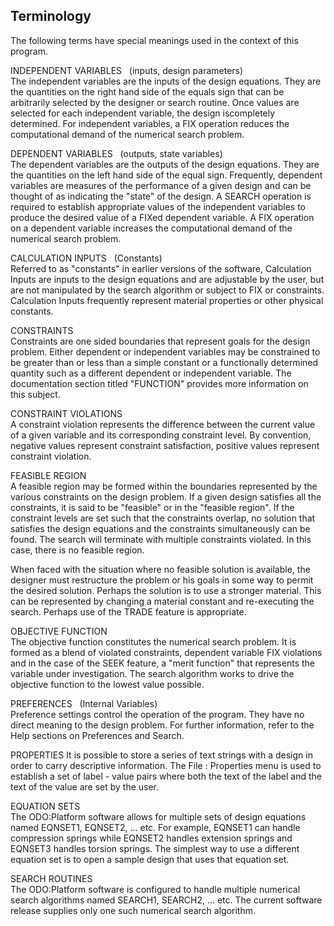 ## Terminology

The following terms have special meanings used in the context of this program.

INDEPENDENT VARIABLES &nbsp;  (inputs, design parameters)   
The independent variables are the inputs of the design equations.
They are the quantities on the right hand side of the equals sign that
can be arbitrarily selected by the designer or search routine. 
Once values are selected for each independent variable, 
the design iscompletely determined. 
For independent variables, a FIX operation reduces the computational demand 
of the numerical search problem.

DEPENDENT VARIABLES &nbsp;  (outputs, state variables)   
The dependent variables are the outputs of the design equations.
They are the quantities on the left hand side of the equal sign.
Frequently, dependent variables are measures of the performance of a given
design and can be thought of as indicating the "state" of the design. 
A SEARCH operation is required to establish appropriate values of the
independent variables to produce the desired value of a FIXed dependent
variable.  A FIX operation on a dependent variable increases the
computational demand of the numerical search problem.

CALCULATION INPUTS &nbsp;  (Constants)   
Referred to as "constants" in earlier versions of the software, 
Calculation Inputs are inputs to the design equations and are adjustable by the
user, but are not manipulated by the search algorithm or subject to FIX or constraints. 
Calculation Inputs frequently represent material properties or other physical constants.

CONSTRAINTS   
Constraints are one sided boundaries that represent goals for the design
problem.  Either dependent or independent variables may be constrained to
be greater than or less than a simple constant or a functionally
determined quantity such as a different dependent or independent
variable.  The documentation section titled "FUNCTION" provides more
information on this subject.

CONSTRAINT VIOLATIONS   
A constraint violation represents the difference between the current
value of a given variable and its corresponding constraint level.  By
convention, negative values represent constraint satisfaction, positive
values represent constraint violation.

FEASIBLE REGION   
A feasible region may be formed within the boundaries represented by the
various constraints on the design problem.  If a given design satisfies
all the constraints, it is said to be "feasible" or in the "feasible
region".  If the constraint levels are set such that the constraints
overlap, no solution that satisfies the design equations and the
constraints simultaneously can be found.  The search will terminate with
multiple constraints violated.  In this case, there is no feasible
region.

When faced with the situation where no feasible solution is available,
the designer must restructure the problem or his goals in some way to
permit the desired solution.  Perhaps the solution is to use a stronger
material.  This can be represented by changing a material constant and
re-executing the search.  Perhaps use of the TRADE feature is appropriate.

OBJECTIVE FUNCTION   
The objective function constitutes the numerical search problem.  It is
formed as a blend of violated constraints, dependent variable FIX
violations and in the case of the SEEK feature, a "merit function" that
represents the variable under investigation.  The search algorithm works
to drive the objective function to the lowest value possible.

PREFERENCES &nbsp; (Internal Variables)   
Preference settings control the operation of the program.  They have no
direct meaning to the design problem.  For further information, refer to 
the Help sections on Preferences and Search.

PROPERTIES
It is possible to store a series of text strings with a design in order 
to carry descriptive information. 
The File : Properties menu is used to establish a set of label - value 
pairs where both the text of the label and the text of the value are set 
by the user.

EQUATION SETS   
The ODO:Platform software allows for multiple sets of design equations named
EQNSET1, EQNSET2, ...  etc.  For example, 
EQNSET1 can handle compression springs 
while EQNSET2 handles extension springs and
EQNSET3 handles torsion springs. 
The simplest way to use a different equation set is to open a
sample design that uses that equation set. 

SEARCH ROUTINES   
The ODO:Platform software is configured to handle multiple numerical search algorithms
named SEARCH1, SEARCH2, ...  etc. 
The current software release supplies only one such numerical search algorithm.

